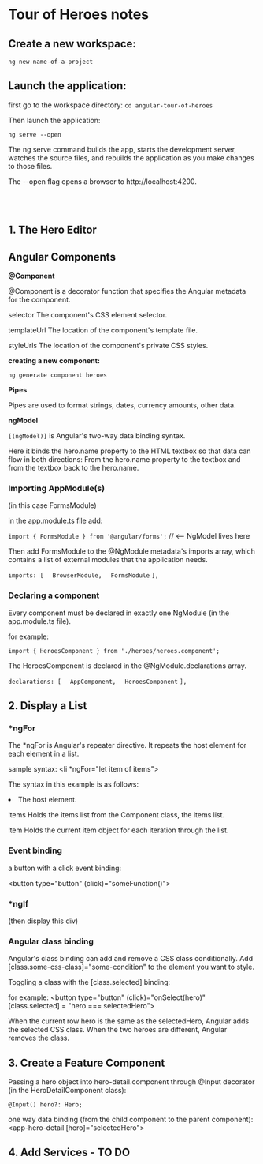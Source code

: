# Tour of Heroes notes

## Create a new workspace:

`ng new name-of-a-project`

## Launch the application:

first go to the workspace directory:
`cd angular-tour-of-heroes`

Then launch the application:

`ng serve --open`

The ng serve command builds the app, starts the development server, watches the source files, and rebuilds the application as you make changes to those files.

The --open flag opens a browser to http://localhost:4200.

<br><br>


## 1. The Hero Editor
## Angular Components

**@Component**

@Component is a decorator function that specifies the Angular metadata for the component.

selector	The component's CSS element selector.

templateUrl	The location of the component's template file.

styleUrls	The location of the component's private CSS styles.


**creating a new component:**

`ng generate component heroes`


**Pipes**

Pipes are used to format strings, dates, currency amounts, other data.


**ngModel**

`[(ngModel)]` is Angular's two-way data binding syntax.

Here it binds the hero.name property to the HTML textbox so that data can flow in both directions: From the hero.name property to the textbox and from the textbox back to the hero.name.


### Importing AppModule(s)
(in this case FormsModule)

in the app.module.ts file add:

`import { FormsModule } from '@angular/forms';` // <-- NgModel lives here


Then add FormsModule to the @NgModule metadata's imports array, which contains a list of external modules that the application needs.

`imports: [`
`  BrowserModule,`
`  FormsModule`
`],`



### Declaring a component

Every component must be declared in exactly one NgModule (in the app.module.ts file).

for example:

`import { HeroesComponent } from './heroes/heroes.component';`

The HeroesComponent is declared in the @NgModule.declarations array.

`declarations: [`
`  AppComponent,`
`  HeroesComponent`
`],`


## 2. Display a List

### *ngFor

The *ngFor is Angular's repeater directive. It repeats the host element for each element in a list.

sample syntax: <li *ngFor="let item of items"></li>

The syntax in this example is as follows:

<li>	The host element.

items	Holds the items list from the Component class, the items list.

item	Holds the current item object for each iteration through the list.



### Event binding

a button with a click event binding:

<button type="button" (click)="someFunction()"></button>



### *ngIf

<div *ngIf="ifThisExists">(then display this div)</div>


### Angular class binding

Angular's class binding can add and remove a CSS class conditionally. Add [class.some-css-class]="some-condition" to the element you want to style.

Toggling a class with the [class.selected] binding:

for example: <button type="button" (click)="onSelect(hero)" [class.selected] = "hero === selectedHero"></button>

When the current row hero is the same as the selectedHero, Angular adds the selected CSS class. When the two heroes are different, Angular removes the class.



## 3. Create a Feature Component

Passing a hero object into hero-detail.component through @Input decorator (in the HeroDetailComponent class):

`@Input() hero?: Hero;`


one way data binding (from the child component to the parent component):
<app-hero-detail [hero]="selectedHero"></app-hero-detail>



## 4. Add Services - TO DO

